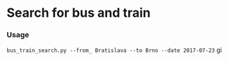 # Search for bus and train

### Usage

`bus_train_search.py --from_ Bratislava --to Brno --date 2017-07-23` gi